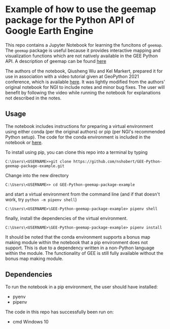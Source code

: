 # Example of how to use the geemap package for the Python API of Google Earth Engine

This repo contains a Jupyter Notebook for learning the funcitons of `geemap`. The `geemap` package is useful because it provides interactive mapping and visualization functions which are not natively available in the GEE Python API. A description of geemap can be found [here](https://geemap.org/)

The authors of the notebook, Qiusheng Wu and Kel Markert, prepared it for use in association with a video tutorial given at GeoPython 2021 conference, which is available [here](https://www.youtube.com/watch?v=wGjpjh9IQ5I). It was lightly modified from the authors' original notebook for NGI to include notes and minor bug fixes. The user will benefit by following the video while running the notebook for explanations not described in the notes.

## Usage
The notebook includes instructions for preparing a virtual environment using either conda (per the original authors) or pip (per NGI's recommended Python setup). The code for the conda environment is included in the notebook or [here](https://geemap.org/workshops/GeoPython_2021/#:~:text=Miniconda%20or%20Anaconda-,Set%20up%20a%20conda%20environment,-%C2%B6).

To install using pip, you can clone this repo into a terminal by typing

 ```
C:\Users\<USERNAME>>git clone https://github.com/nshobert/GEE-Python-geemap-package-example.git
```

Change into the new directory
```
C:\Users\<USERNAME>> cd GEE-Python-geemap-package-example 
```

and start a virtual environment from the command line (and if that doesn't work, try `python -m pipenv shell`)
```
C:\Users\<USERNAME>\GEE-Python-geemap-package-example> pipenv shell
```

finally, install the dependencies of the virtual environment.
```
C:\Users\<USERNAME>\GEE-Python-geemap-package-example> pipenv install
```

It should be noted that the conda environment supports a bonus map making module within the notebook that a pip environment does not support. This is due to a dependency written in a non-Python language within the module. The functionality of GEE is still fully available without the bonus map making module.

## Dependencies
To run the notebook in a pip environment, the user should have installed:
- pyenv
- pipenv

The code in this repo has successfully been run on:
- cmd Windows 10
